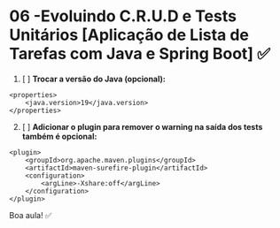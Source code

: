 # **06 -Evoluindo C.R.U.D e Tests Unitários [Aplicação de Lista de Tarefas com Java e Spring Boot] ✅**

1. [ ] **Trocar a versão do Java (opcional):**
```
<properties>
    <java.version>19</java.version>
</properties>
```

2. [ ] **Adicionar o plugin para remover o warning na saída dos tests também é opcional:**
```
<plugin>
    <groupId>org.apache.maven.plugins</groupId>
    <artifactId>maven-surefire-plugin</artifactId>
    <configuration>
        <argLine>-Xshare:off</argLine>
    </configuration>
</plugin>
```

Boa aula! ✅